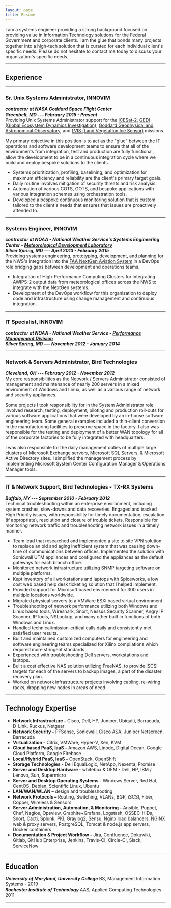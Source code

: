 ```yaml
---
layout: page
title: Resume
---
```


I am a systems engineer providing a strong background focused on providing value in Information Technology solutions for the Federal Government and corporate clients. I am the glue that bonds many projects together into a high-tech solution that is curated for each individual client's specific needs. Please do not hesitate to contact me today to discuss your organization's specific needs.  

<hr>

## Experience

<hr>

### Sr. Unix Systems Administrator, INNOVIM
***contractor at NASA Goddard Space Flight Center***  
***Greenbelt, MD --- February 2015 - Present***  
Providing Unix Systems Administrator support for the [ICESat-2][], [GEDI (Global Ecosystem Dynamics Investigation)][], [Goddard Geophysical and Astronomical Observatory][], and [LVIS (Land Vegetation Ice Sensor)][] missions.

My primary objective in this position is to act as the "glue" between the IT operations and software development teams to ensure that all of the environments from integration, test and production are fully functional, allow the development to be in a continuous integration cycle where we build and deploy bespoke solutions to the clients.
*   Systems prioritization, profiling, baselining, and optimization for maximum efficiency and reliability are the client's primary target goals.
*   Daily routine involves mitigation of security threats and risk analysis.
*   Automation of various COTS, GOTS, and bespoke applications with various integration schemes using orchestration tools.
*   Developed a bespoke continuous monitoring solution that is custom tailored to the client's needs that ensures that issues are proactively attended to.

<hr>

### Systems Engineer, INNOVIM
***contractor at NOAA - National Weather Service's Systems Engineering Center - [Meteorological Development Laboratory][]***  
***Silver Spring, MD --- April 2013 - February 2015***  
Providing systems engineering, prototyping, development, and planning for the NWS's integration into the [FAA NextGen Aviation System][] in a DevOps role bridging gaps between development and operations teams.

*   Integration of High-Performance Computing Clusters for integrating AWIPS-2 output data from meteorological offices across the NWS to integrate with the NextGen systems.
*   Development of the DevOps workflow for this organization to deploy code and infrastructure using change management and continuous integration.

<hr>

### IT Specialist, INNOVIM
***contractor at NOAA - National Weather Service - [Performance Management Division][]***  
***Silver Spring, MD --- November 2012 - January 2014***  

<hr>

### Network & Servers Administrator, Bird Technologies
***Cleveland, OH --- February 2012 - November 2012***  
My core responsibilities as the Network / Servers Administrator consisted of management and maintenance of nearly 200 servers in a mixed environment of Windows and Linux, as well as a various range of network and security appliances.  

Some projects I took responsibility for in the System Administrator role involved research, testing, deployment, piloting and production roll-outs for various software applications that were developed by an in-house software engineering team. Some general examples included a thin-client conversion in the manufacturing facilities to preserve space in the factory. I also was responsible for the testing and deployment of a better WAN topology for all of the corporate factories to be fully integrated with headquarters.  

I was also responsible for the daily management duties of multiple large clusters of Microsoft Exchange servers, Microsoft SQL Servers, & Microsoft Active Directory sites. I simplified the management process by implementing Microsoft System Center Configuration Manager & Operations Manager tools.  

<hr>

### IT & Network Support, Bird Technologies - TX-RX Systems
***Buffalo, NY --- September 2010 - February 2012***  
Technical troubleshooting within an enterprise environment, including system crashes, slow-downs and data recoveries. Engaged and tracked High Priority issues, with responsibility for timely documentation, escalation (if appropriate), resolution and closure of trouble tickets. Responsible for monitoring network traffic and troubleshooting network issues in a timely manner.  

*   Team lead that researched and implemented a site to site VPN solution to replace an old and aging inefficient system that was causing down-time of communications between offices. Implemented the solution with Sonicwall UTM appliances and configured the appliances as the default gateways for each branch office.
*   Monitored network infrastructure utilizing SNMP targeting software on multiple platforms.
*   Kept inventory of all workstations and laptops with Spiceworks, a low cost web based help desk ticketing solution that I helped implement.
*   Provided support for Microsoft based environment for 300 users in multiple locations worldwide.
*   Migrated physical servers to a VMWare ESXi based virtual environment.
*   Troubleshooting of network performance utilizing both Windows and Linux based tools, Wireshark, Snort, Nessus Security Scanner, Angry IP Scanner, IPTools, NSLookup, and many other built in functions of both Windows and Linux.
*   Handled technical/mission-critical calls daily and consistently met satisfied user results.
*   Built and maintained customized computers for engineering and software engineering teams specialized for Xilinx compilations which required more stringent standards.
*   Experienced with troubleshooting Dell servers, workstations and laptops.
*   Built a cost effective NAS solution utilizing FreeNAS, to provide iSCSI targets for each of the servers to backup images, a part of the disaster recovery plan.
*   Worked on network infrastructure projects involving cabling, re-wiring racks, dropping new nodes in areas of need.

<hr>

## Technology Expertise

*   **Network Infrastructure -** Cisco, Dell, HP, Juniper, Ubiquiti, Barracuda, D-Link, Ruckus, Netgear
*   **Network Security -** PFSense, Sonicwall, Cisco ASA, Juniper Netscreen, Barracuda
*   **Virtualization -** Citrix, VMWare, Hyper-V, Xen, KVM
*   **Cloud based PaaS, IaaS -** Amazon AWS, Linode, Digital Ocean, Google Cloud Platform, Google Firebase
*   **Local/Hybrid PaaS, IaaS -** OpenStack, OpenShift
*   **Storage Technologies -** Dell EqualLogic, NetApp, Nexenta, Promise
*   **Server and Desktop Hardware -** whitebox & OEM - Dell, HP, IBM / Lenovo, Sun, Supermicro
*   **Server and Desktop Operating Systems -** Windows Server, Red Hat, CentOS, Debian, Scientific Linux, Ubuntu
*   **LAN/WAN/WLAN –** design and troubleshooting
*   **Network Protocols –** Routing, Switching, VLANs, BGP, iSCSI, Fiber, Copper, Wireless & Sensors
*   **Server Administration, Automation, & Monitoring -** Ansible, Puppet, Chef, Nagios, Opsview, Graphite+Grafana, Logstash, OSSEC-HIDs, Snort, Cacti, Splunk, PKI, Graylog2, Sensu, Nginx load balancers, NGINX web & proxy servers, PostgreSQL, Tomcat & node.js app servers, Docker containers
*   **Documentation & Project Workflow -** Jira, Confluence, Dokuwiki, Gitlab, GitHub Enterprise, Jenkins, Travis-CI, Circle-CI, Slack, ServiceNow

<hr>

## Education
***University of Maryland, University College*** BS, Management Information Systems - 2019  
***Rochester Institute of Technology*** AAS, Applied Computing Technologies - 2011  

<hr>

[ICESat-2]: https://icesat-2.gsfc.nasa.gov/
[GEDI (Global Ecosystem Dynamics Investigation)]: https://gedi.umd.edu/mission/mission-overview/
[LVIS (Land Vegetation Ice Sensor)]: https://lvis.gsfc.nasa.gov/Home/index.html
[Goddard Geophysical and Astronomical Observatory]: https://cddis.nasa.gov/ggao/
[FAA NextGen Aviation System]: https://www.faa.gov/nextgen/
[Meteorological Development Laboratory]: https://www.weather.gov/mdl/
[Performance Management Division]: https://verification.nws.noaa.gov/
